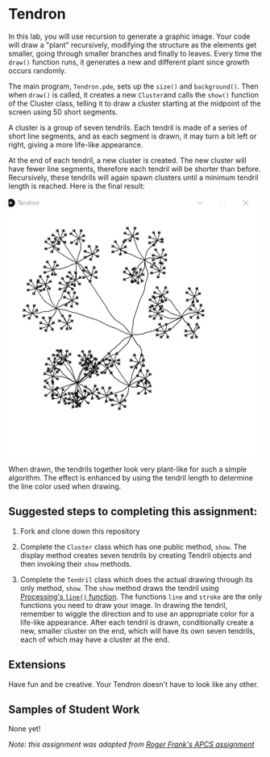 Tendron
==================

In this lab, you will use recursion to generate a graphic image. Your code will draw a "plant" recursively, modifying the structure as the elements get smaller, going through smaller branches and finally to leaves. Every time the `draw()` function runs, it generates a new and different plant since growth occurs randomly.   

The main program, `Tendron.pde`, sets up the `size()` and `background()`. Then when `draw()` is called, it creates a new `Cluster`and calls the `show()` function of the Cluster class, telling it to draw a cluster starting at the midpoint of the screen using 50 short segments.      

A cluster is a group of seven tendrils. Each tendril is made of a series of short line segments, and as each segment is drawn, it may turn a bit left or right, giving a more life-like appearance.   

At the end of each tendril, a new cluster is created. The new cluster will have fewer line segments, therefore each tendril will be shorter than before. Recursively, these tendrils will again spawn clusters until a minimum tendril length is reached. Here is the final result:

![Alt text](Tendril.gif)    

When drawn, the tendrils together look very plant-like for such a simple algorithm. The effect is enhanced by using the tendril length to determine the line color used when drawing.   

Suggested steps to completing this assignment:
----------------------------------------------
1. Fork and clone down this repository   

2. Complete the `Cluster` class which has one public method, `show`. The display method creates seven tendrils by creating Tendril objects and then invoking their `show` methods.

3. Complete the `Tendril` class which does the actual drawing through its only method, `show`. The `show` method draws the tendril using [Processing's `line()` function](https://processing.org/reference/line_.html). The functions `line` and `stroke` are the only functions you need to draw your image. In drawing the tendril, remember to wiggle the direction and to use an appropriate color for a life-like appearance. After each tendril is drawn, conditionally create a new, smaller cluster on the end, which will have its own seven tendrils, each of which may have a cluster at the end.   



Extensions
----------------------
Have fun and be creative. Your Tendron doesn't have to look like any other.

Samples of Student Work
-----------------------
None yet!   

*Note: this assignment was adapted from [Roger Frank's APCS assignment](https://web.archive.org/web/20100118105220/http://rfrank.net:80/cslabs-final/1640-tendron/1640.html)*
